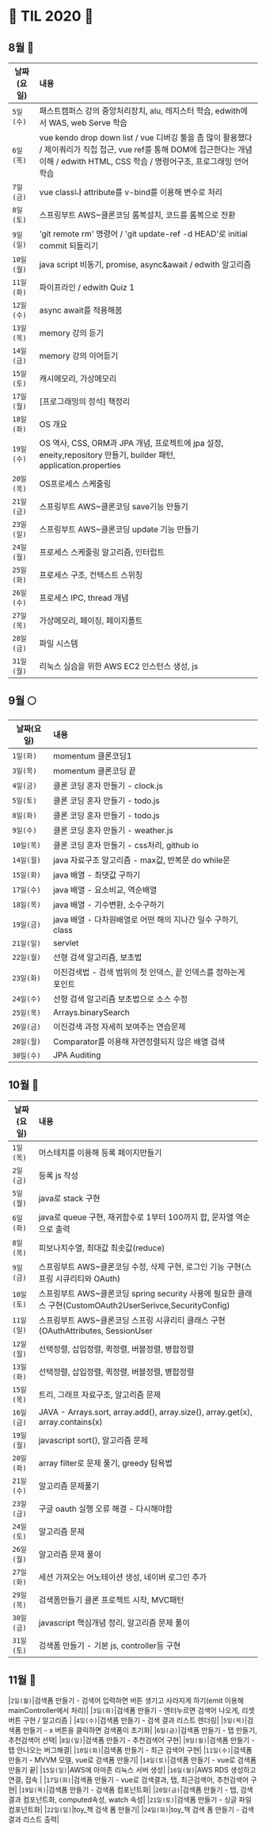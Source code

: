 # &#128057; TIL 2020 &#128057;

## 8월 &#127746;
|날짜(요일)|내용|
|---|:---|
|`5일(수)`| 패스트캠퍼스 강의 중앙처리장치, alu, 레지스터 학습,  edwith에서 WAS, web Serve 학습|
|`6일(목)`| vue kendo drop down list / vue 디버깅 툴을 좀 많이 활용했다 / 제이쿼리가 직접 접근, vue ref를 통해 DOM에 접근한다는 개념 이해 / edwith HTML, CSS 학습 / 명령어구조, 프로그래밍 언어 학습 |
|`7일(금)`| vue class나 attribute를 v-bind를 이용해 변수로 처리|
|`8일(토)`|스프링부트 AWS~클론코딩 롬복설치, 코드를 롬복으로 전환|
|`9일(일)`|'git remote rm' 명령어 / 'git update-ref -d HEAD'로 initial commit 되돌리기 |
|`10일(월)`|java script 비동기, promise, async&await / edwith 알고리즘 |
|`11일(화)`| 파이프라인 / edwith Quiz 1|
|`12일(수)`|async await를 적용해봄|
|`13일(목)`| memory 강의 듣기 |
|`14일(금)`| memory 강의 이어듣기 |
|`15일(토)`| 캐시메모리, 가상메모리|
|`17일(월)`| [프로그래밍의 정석] 책정리|
|`18일(화)`| OS 개요
|`19일(수)`| OS 역사, CSS, ORM과 JPA 개념, 프로젝트에 jpa 설정, eneity,repository 만들기, builder 패턴, application.properties|
|`20일(목)`| OS프로세스 스케줄링|
|`21일(금)`|스프링부트 AWS~클론코딩 save기능 만들기|
|`23일(일)`|스프링부트 AWS~클론코딩 update 기능 만들기|
|`24일(월)`|프로세스 스케줄링 알고리즘, 인터럽트|
|`25일(화)`|프로세스 구조, 컨텍스트 스위칭|
|`26일(수)`|프로세스 IPC, thread 개념|
|`27일(목)`|가상메모리, 페이징, 페이지폴트|
|`28일(금)`|파일 시스템|
|`31일(월)`|리눅스 실습을 위한 AWS EC2 인스턴스 생성, js|

## 9월 	&#127765;
|날짜(요일)|내용|
|---|:---|
|`1일(화)`| momentum 클론코딩1|
|`3일(목)`| momentum 클론코딩 끝 |
|`4일(금)`| 클론 코딩 혼자 만들기 - clock.js |
|`5일(토)`| 클론 코딩 혼자 만들기 - todo.js|
|`8일(화)`| 클론 코딩 혼자 만들기 - todo.js|
|`9일(수)`| 클론 코딩 혼자 만들기 - weather.js|
|`10일(목)`| 클론 코딩 혼자 만들기 - css처리, github io|
|`14일(월)`| java 자료구조 알고리즘 - max값, 반복문 do while문|
|`15일(화)`| java 배열 - 최댓값 구하기|
|`17일(수)`| java 배열 - 요소비교, 역순배열|
|`18일(목)`| java 배열 - 기수변환, 소수구하기|
|`19일(금)`| java 배열 - 다차원배열로 어떤 해의 지나간 일수 구하기, class|
|`21일(일)`| servlet|
|`22일(월)`| 선형 검색 알고리즘, 보초법|
|`23일(화)`| 이진검색법 - 검색 범위의 첫 인덱스, 끝 인덱스를 정하는게 포인트|
|`24일(수)`| 선형 검색 알고리즘 보초법으로 소스 수정|
|`25일(목)`| Arrays.binarySearch |
|`26일(금)`| 이진검색 과정 자세히 보여주는 연습문제 |
|`28일(월)`| Comparator를 이용해 자연정렬되지 않은 배열 검색 |
|`30일(수)`| JPA Auditing|


## 10월 	&#127810;
|날짜(요일)|내용|
|---|:---|
|`1일(목)`|머스테치를 이용해 등록 페이지만들기|
|`2일(금)`|등록 js 작성|
|`5일(월)`|java로 stack 구현|
|`6일(화)`|java로 queue 구현, 재귀함수로 1부터 100까지 합, 문자열 역순으로 출력|
|`8일(목)`|피보나치수열, 최대값 최솟값(reduce)|
|`9일(금)`|스프링부트 AWS~클론코딩 수정, 삭제 구현, 로그인 기능 구현(스프링 시큐리티와 OAuth)|
|`10일(토)`|스프링부트 AWS~클론코딩 spring security 사용에 필요한 클래스 구현(CustomOAuth2UserSerivce,SecurityConfig)|
|`11일(일)`|스프링부트 AWS~클론코딩 스프링 시큐리티 클래스 구현(OAuthAttributes, SessionUser|
|`12일(월)`|선택정렬, 삽입정렬, 퀵정렬, 버블정렬, 병합정렬|
|`13일(화)`|선택정렬, 삽입정렬, 퀵정렬, 버블정렬, 병합정렬|
|`15일(목)`|트리, 그래프 자료구조, 알고리즘 문제|
|`16일(금)`|JAVA - Arrays.sort, array.add(), array.size(), array.get(x), array.contains(x)|
|`19일(월)`|javascript sort(), 알고리즘 문제|
|`20일(화)`|array filter로 문제 풀기, greedy 탐욕법|
|`21일(수)`|알고리즘 문제풀기|
|`23일(금)`|구글 oauth 실행 오류 해결 - 다시해야함|
|`24일(토)`|알고리즘 문제|
|`26일(월)`|알고리즘 문제 풀이|
|`27일(화)`|세션 가져오는 어노테이션 생성, 네이버 로그인 추가|
|`29일(목)`|검색폼만들기 클론 프로젝트 시작, MVC패턴|
|`30일(금)`|javascript 핵심개념 정리, 알고리즘 문제 풀이|
|`31일(토)`|검색폼 만들기 - 기본 js, controller등 구현|

## 11월 	&#127810;
|`2일(월)`|검색폼 만들기 - 검색어 입력하면 버튼 생기고 사라지게 하기(emit 이용해 mainController에서 처리)|
|`3일(화)`|검색폼 만들기 - 엔터누르면 검색어 나오게, 리셋버튼 구현 / 알고리즘 |
|`4일(수)`|검색폼 만들기 - 검색 결과 리스트 렌더링|
|`5일(목)`|검색폼 만들기 - x 버튼을 클릭하면 검색폼이 초기화|
|`6일(금)`|검색폼 만들기 - 탭 만들기, 추천검색어 선택|
|`8일(일)`|검색폼 만들기 - 추천검색어 구현|
|`9일(월)`|검색폼 만들기 - 탭 안나오는 버그해결|
|`10일(화)`|검색폼 만들기 - 최근 검색어 구현|
|`11일(수)`|검색폼 만들기 - MVVM 모델, vue로 검색폼 만들기|
|`14일(토)`|검색폼 만들기 - vue로 검색폼 만들기 끝|
|`15일(일)`|AWS에 아마존 리눅스 서버 생성|
|`16일(월)`|AWS RDS 생성하고 연결, 접속 |
|`17일(화)`|검색폼 만들기 - vue로 검색결과, 탭, 최근검색어, 추천검색어 구현|
|`19일(목)`|검색폼 만들기 - 검색폼 컴포넌트화|
|`20일(금)`|검색폼 만들기 - 탭, 검색결과 컴포넌트화, computed속성, watch 속성|
|`21일(토)`|검색폼 만들기 - 싱글 파일 컴포넌트화|
|`22일(일)`|toy_책 검색 폼 만들기|
|`24일(화)`|toy_책 검색 폼 만들기 - 검색결과 리스트 출력|


